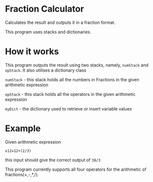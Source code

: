 # Fraction Calculator


Calculates the result and outputs it in a fraction format.


This program uses stacks and dictionaries.

# How it works

This program outputs the result using two stacks, namely, ```numStack``` and ```opStack```.
It also utilises a dictionary class

```numStack``` - this stack holds all the numbers in Fractions in the given arithmetic expression


```opStack``` - this stack holds all the operators in the given arithmetic expression


```myDict``` - the dictionary used to retrieve or insert variable values

# Example

Given arithmetic expression

```x12=12+(2/3)```


this input should give the correct output of ```38/3```


This program currently supports all four operators for the arithmetic of fractions(+,-,*,/).
